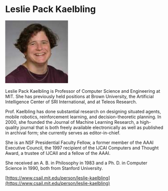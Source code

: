 # Leslie Pack Kaelbling

![Photo](img/lkaelbling.jpg)

Leslie Pack Kaelbling is Professor of Computer Science and Engineering at MIT. She has previously held positions at Brown University, the Artificial Intelligence Center of SRI International, and at Teleos Research.

Prof. Kaelbling has done substantial research on designing situated agents, mobile robotics, reinforcement learning, and decision-theoretic planning. In 2000, she founded the Journal of Machine Learning Research, a high-quality journal that is both freely available electronically as well as published in archival form; she currently serves as editor-in-chief.

She is an NSF Presidential Faculty Fellow, a former member of the AAAI Executive Council, the 1997 recipient of the IJCAI Computers and Thought Award, a trustee of IJCAII and a fellow of the AAAI.

She received an A. B. in Philosophy in 1983 and a Ph. D. in Computer Science in 1990, both from Stanford University.

[https://www.csail.mit.edu/person/leslie-kaelbling](https://www.csail.mit.edu/person/leslie-kaelbling)
